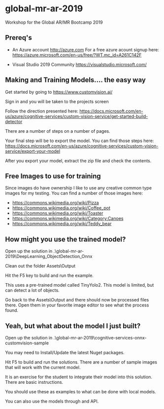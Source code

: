 # global-mr-ar-2019
Workshop for the Global AR/MR Bootcamp 2019

## Prereq's
* An Azure account http://azure.com
    For a free azure acount signup here: https://azure.microsoft.com/en-us/free/?WT.mc_id=A261C142F

* Visual Studio 2019 Community https://visualstudio.microsoft.com/

## Making and Training Models.... the easy way

Get started by going to https://www.customvision.ai/

Sign in and you will be taken to the projects screen

Follow the direction presented here: 
https://docs.microsoft.com/en-us/azure/cognitive-services/custom-vision-service/get-started-build-detector

There are a number of steps on a number of pages.

Your final step will be to export the model.  You can find those steps here: https://docs.microsoft.com/en-us/azure/cognitive-services/custom-vision-service/export-your-model

After you export your model, extract the zip file and check the contents.

## Free Images to use for training
Since images do have ownership I like to use any creative common type images for my testing.  You can find a number of those images here:
* https://commons.wikimedia.org/wiki/Pizza
* https://commons.wikimedia.org/wiki/Coffee_pot
* https://commons.wikimedia.org/wiki/Toaster
* https://commons.wikimedia.org/wiki/Category:Canoes
* https://commons.wikimedia.org/wiki/Teddy_bear

## How might you use the trained model?
Open up the solution in .\global-mr-ar-2019\DeepLearning_ObjectDetection_Onnx

Clean out the folder Assets\Output

Hit the F5 key to build and run the example.

This uses a pre-trained model called TinyYolo2.  This model is limited, but can detect a lot of objects.

Go back to the Assets\Output and there should now be processed files there.  Open them in your favorite image editor to see what the process found.

## Yeah, but what about the model I just built?
Open up the solution in .\global-mr-ar-2019\cognitive-services-onnx-customvision-sample

You may need to Install/Update the latest Nuget packages.

Hit F5 to build and run the solutions.  There are a number of sample images that will work with the current model.

It is an exercise for the student to integrate their model into this solution.  There are basic instructions. 

You should use these as examples to what can be done with local models.

You can also use the models through and API.

